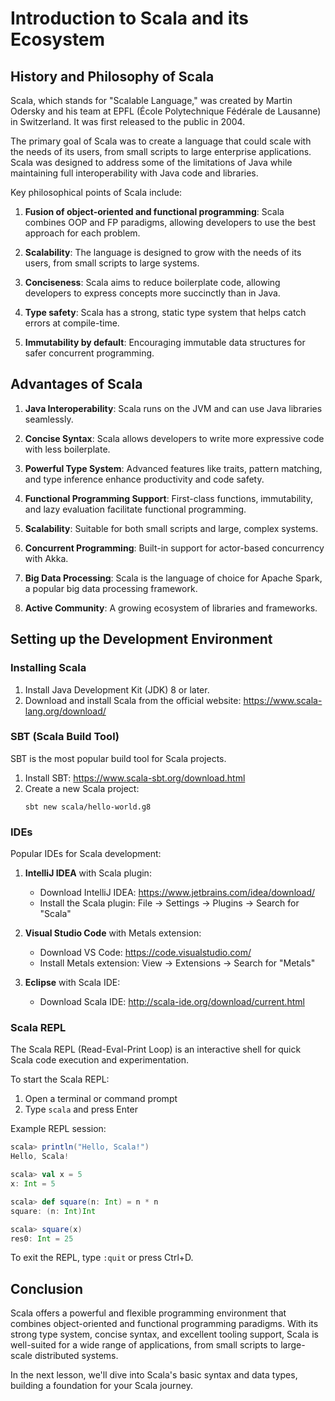 # Introduction to Scala and its Ecosystem

## History and Philosophy of Scala

Scala, which stands for "Scalable Language," was created by Martin Odersky and his team at EPFL (École Polytechnique Fédérale de Lausanne) in Switzerland. It was first released to the public in 2004.

The primary goal of Scala was to create a language that could scale with the needs of its users, from small scripts to large enterprise applications. Scala was designed to address some of the limitations of Java while maintaining full interoperability with Java code and libraries.

Key philosophical points of Scala include:

1. **Fusion of object-oriented and functional programming**: Scala combines OOP and FP paradigms, allowing developers to use the best approach for each problem.

2. **Scalability**: The language is designed to grow with the needs of its users, from small scripts to large systems.

3. **Conciseness**: Scala aims to reduce boilerplate code, allowing developers to express concepts more succinctly than in Java.

4. **Type safety**: Scala has a strong, static type system that helps catch errors at compile-time.

5. **Immutability by default**: Encouraging immutable data structures for safer concurrent programming.

## Advantages of Scala

1. **Java Interoperability**: Scala runs on the JVM and can use Java libraries seamlessly.

2. **Concise Syntax**: Scala allows developers to write more expressive code with less boilerplate.

3. **Powerful Type System**: Advanced features like traits, pattern matching, and type inference enhance productivity and code safety.

4. **Functional Programming Support**: First-class functions, immutability, and lazy evaluation facilitate functional programming.

5. **Scalability**: Suitable for both small scripts and large, complex systems.

6. **Concurrent Programming**: Built-in support for actor-based concurrency with Akka.
7. **Big Data Processing**: Scala is the language of choice for Apache Spark, a popular big data processing framework.

8. **Active Community**: A growing ecosystem of libraries and frameworks.

## Setting up the Development Environment

### Installing Scala

1. Install Java Development Kit (JDK) 8 or later.
2. Download and install Scala from the official website: https://www.scala-lang.org/download/

### SBT (Scala Build Tool)

SBT is the most popular build tool for Scala projects.

1. Install SBT: https://www.scala-sbt.org/download.html
2. Create a new Scala project:
   ```
   sbt new scala/hello-world.g8
   ```

### IDEs

Popular IDEs for Scala development:

1. **IntelliJ IDEA** with Scala plugin:
   - Download IntelliJ IDEA: https://www.jetbrains.com/idea/download/
   - Install the Scala plugin: File -> Settings -> Plugins -> Search for "Scala"

2. **Visual Studio Code** with Metals extension:
   - Download VS Code: https://code.visualstudio.com/
   - Install Metals extension: View -> Extensions -> Search for "Metals"

3. **Eclipse** with Scala IDE:
   - Download Scala IDE: http://scala-ide.org/download/current.html

### Scala REPL

The Scala REPL (Read-Eval-Print Loop) is an interactive shell for quick Scala code execution and experimentation.

To start the Scala REPL:
1. Open a terminal or command prompt
2. Type `scala` and press Enter

Example REPL session:
```scala
scala> println("Hello, Scala!")
Hello, Scala!

scala> val x = 5
x: Int = 5

scala> def square(n: Int) = n * n
square: (n: Int)Int

scala> square(x)
res0: Int = 25
```

To exit the REPL, type `:quit` or press Ctrl+D.

## Conclusion

Scala offers a powerful and flexible programming environment that combines object-oriented and functional programming paradigms. With its strong type system, concise syntax, and excellent tooling support, Scala is well-suited for a wide range of applications, from small scripts to large-scale distributed systems.

In the next lesson, we'll dive into Scala's basic syntax and data types, building a foundation for your Scala journey.